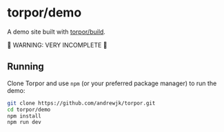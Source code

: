 # torpor/demo

A demo site built with [torpor/build](./build).

🚧 WARNING: VERY INCOMPLETE 🚧

## Running

Clone Torpor and use `npm` (or your preferred package manager) to run the demo:

```bash
git clone https://github.com/andrewjk/torpor.git
cd torpor/demo
npm install
npm run dev
```
